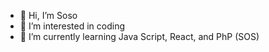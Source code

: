 - 👋 Hi, I’m Soso
- 👀 I’m interested in coding
- 🌱 I’m currently learning Java Script, React, and PhP (SOS)

<!---
Naxxale/Naxxale is a ✨ special ✨ repository because its `README.md` (this file) appears on your GitHub profile.
You can click the Preview link to take a look at your changes.
--->

